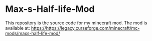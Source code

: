 # Max-s-Half-life-Mod
This repository is the source code for my minecraft mod.
The mod is available at: [https://https://legacy.curseforge.com/minecraft/mc-mods/maxs-half-life-mod/ ]([url](https://legacy.curseforge.com/minecraft/mc-mods/maxs-half-life-mod)https://legacy.curseforge.com/minecraft/mc-mods/maxs-half-life-mod)
